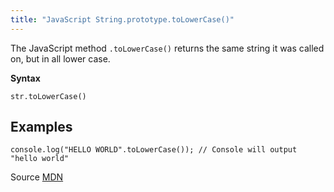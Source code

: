 ```yaml
---
title: "JavaScript String.prototype.toLowerCase()"
---
```


The JavaScript method `.toLowerCase()` returns the same string it was called on, but in all lower case.

**Syntax**

    str.toLowerCase()

## Examples

    console.log("HELLO WORLD".toLowerCase()); // Console will output "hello world"

Source [MDN](https://developer.mozilla.org/en-US/docs/Web/JavaScript/Reference/Global_Objects/String/toLowerCase)
